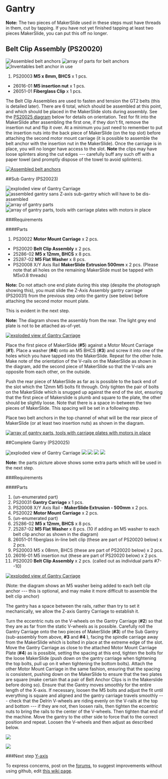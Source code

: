 # Gantry


**Note:** The two pieces of MakerSlide used in these steps must have threads in them, cut by tapping. If you have not yet finished tapping at least two pieces MakerSlide, you can put this off no longer.


## Belt Clip Assembly (PS20020)

![Assembled belt anchors](tPictures/so_belt_anchors_2.jpg)
![array of parts for belt anchors](tPictures/so_belt_anchors_parts_2.jpg)
![Inventables belt anchor in use](tPictures/inventables_Shapeoko_v2_beltanchor_2.jpg)

1. PS20003 **M5 x 8mm, BHCS** x 1 pcs.
- 26016-01 **M5 insertion nut** x 1 pcs.
- 26051-01 **Fiberglass Clip** x 1 pcs.

The Belt Clip Assemblies are used to fasten and tension the GT2 belts (this is detailed later). There are 6 total, which should be assembled at this point, and which should be placed in the MakerSlide slots during assembly. See the [PS20025 diagram](http://docs.shapeoko.com/content/tPictures/PS20025_16.png) below for details on orientation. Test for fit into the MakerSlide after assembling the first one, if they don't fit, remove the insertion nut and flip it over. At a minimum you just need to remember to put the insertion nuts into the back piece of MakerSlide (on the top slot) before attaching the second motor mount carriage (it is possible to assemble the belt anchor with the insertion nut in the MakerSlide). Once the carriage is in place, you will no longer have access to the slot. **Note** the clips may have loose splinters along the cut edges --- carefully buff any such off with a paper towel (and promptly dispose of the towel to avoid splinters).

[![Assembled belt anchors](tPictures//so_belt_anchors_2.jpg)](content/tPictures/so_belt_anchors_32.jpg)


##Sub Gantry (PS20023)

![exploded view of Gantry Carriage](tPictures/PS20023_2.png) 
![assembled gantry sans Z-axis sub-gantry which will have to be dis-assembled](tPictures/so_gantry_2.jpg)
![array of gantry parts](tPictures/so_gantry_parts_2.jpg)
![array of gantry parts, tools with carriage plates with motors in place](tPictures/so_gantry_parts_tool_2.jpg)


###Requirements


####Parts

1. PS20022 **Motor Mount Carriage** x 2 pcs.
- PS20020 **Belt Clip Assembly** x 2 pcs.
- 25286-02 **M5 x 12mm, BHCS** x 8 pcs.
- 25287-02 **M5 Flat Washer** x 8 pcs.
- PS20008 X/Y Axis Rail **MakerSlide Extrusion 500mm** x 2 pcs. (Please note that all holes on the remaining MakerSlide must be tapped with M5x0.8 threads)

**Note:** Do not attach one end plate during this step (despite the photograph showing this), you must slide the Z-Axis Assembly gantry carriage (PS20031) from the previous step onto the gantry (see below) before attaching the second motor mount plate.

This is evident in the next step.

**Note:** The diagram shows the assembly from the rear. The light grey end plate is not to be attached as-of-yet.

[![exploded view of Gantry Carriage](tPictures/PS20023.svg)](content/tPictures/PS20023-100.svg)

Place the first piece of MakerSlide (**\#5**) against a Motor Mount Carriage (**\#1**). Place a washer (**\#4**) onto an M5 BHCS (**\#3**) and screw it into one of the holes which you have tapped into the MakerSlide. Repeat for the other hole. Make note of the orientation of the V-rails on the MakerSlide as shown in the diagram, add the second piece of MakerSlide so that the V-rails are opposite from each other, on the outside.

Push the rear piece of MakerSlide as far as is possible to the back end of the slot which the 12mm M5 bolts fit through. Only tighten the pair of bolts on the MakerSlide which is snugged up against the end of the slot, ensuring that the first piece of Makerslide is plumb and square to the plate, the other should be slightly loose. Note that there is a space in-between the two pieces of MakerSlide. This spacing will be set in a following step.

Place two belt anchors in the top channel of what will be the rear piece of MakerSlide (or at least two insertion nuts) as shown in the diagram.

[![array of gantry parts, tools with carriage plates with motors in place](tPictures//so_gantry_parts_tool_4.jpg)](content/tPictures/so_gantry_parts_tool_16.jpg)


##Complete Gantry (PS20025)

![exploded view of Gantry Carriage](tPictures/PS20025_2.png)
![](tPictures/so_assembly_carriage_gantry_2.jpg)
![](tPictures/so_assembly_parts_2.jpg) 
![](tPictures/so_gantry_assembled_wired_2.jpg)
![](tPictures/so_gantry_half_carriage_tools_2.jpg)

**Note:** the parts picture above shows some extra parts which will be used in the next step.


###Requirements


####Parts

1. (un-enumerated part)
2. PS20031 **Gantry Carriage** x 1 pcs.
3. PS20008 X/Y Axis Rail - **MakerSlide Extrusion - 500mm** x 2 pcs.
4. PS20022 **Motor Mount Carriage** x 2 pcs.
5. (un-enumerated part)
6. 25286-02 **M5 x 12mm, BHCS** x 8 pcs.
7. 25287-02 **M5 Flat Washer** x 8 pcs. (10 if adding an M5 washer to each belt clip anchor as shown in the diagram)
8. 26051-01 fiberglass in-line belt clip (these are part of PS20020 below) x 2 pcs.
9. PS20003 M5 x 08mm, BHCS (these are part of PS20020 below) x 2 pcs.
10. 26016-01 M5 insertion nut (these are part of PS20020 below) x 2 pcs.
11. PS20020 **Belt Clip Assembly** x 2 pcs. (called out as individual parts #7--10)

[![exploded view of Gantry Carriage](tPictures/PS20025_4.png)](content/tPictures/PS20025_16.png)

(Note: the diagram shows an M5 washer being added to each belt clip anchor --- this is optional, and may make it more difficult to assemble the belt clip anchor)

The gantry has a space between the rails, rather than try to set it mechanically, we allow the Z-axis Gantry Carriage to establish it.

Turn the eccentric nuts on the V-wheels on the Gantry Carriage (**\#2**) so that they are as far from the static V-wheels as is possible. Carefully roll the Gantry Carriage onto the two pieces of MakerSlide (**\#3**) of the Sub Gantry (sub-assembly from above, **\#3** and **\#4** ), facing the spindle carriage away from the MakerSlide which is bolted in place at the extreme edge of the slot. Move the Gantry Carriage as close to the attached Motor Mount Carriage Plate (**\#4**) as is possible, setting the spacing at this end, tighten the bolts for the loose MakerSlide (push down on the gantry carriage when tightening the top bolts, pull up on it when tightening the bottom bolts). Attach the other Motor Mount Carriage in the same fashion, ensuring that the spacing is consistent, pushing down on the MakerSlide to ensure that the two plates are square (make certain that a pair of Belt Anchor Clips is in the Makerslide before doing so). Ensure that the Gantry moves smoothly for the entire length of the X-axis. If necessary, loosen the M5 bolts and adjust the fit until everything is square and aligned and the gantry carriage travels smoothly --- check that the Delrin V-wheels are riding evenly on the V-rails at the top and bottom --- if they are not, then loosen rails, then tighten the eccentric nuts to bring the rails to the center of the V-wheels. Then tighten that end of the machine. Move the gantry to the other side to force that to the correct position and repeat. Loosen the V-wheels and then adjust as described below.

[![](tPictures/so_gantry_half_carriage_mounted_tools_4.jpg)](content/tPictures/so_gantry_half_carriage_mounted_tools_8.jpg)

[![](tPictures/so_gantry_assembled_wired_4.jpg)](content/tPictures/so_gantry_assembled_wired_8.jpg)


###Next step [Y-axis](http://docs.shapeoko.com/yaxis.html)

To express concerns, post on the [forums](http://www.shapeoko.com/forum/index.php), to suggest improvements without using github, edit [this wiki page](http://www.shapeoko.com/wiki/index.php?title=Gantry_2&action=edit&redlink=1).
